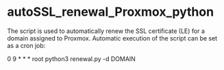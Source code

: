 # autoSSL_renewal_Proxmox_python
The script is used to automatically renew the SSL certificate (LE) for a domain assigned to Proxmox.
Automatic execution of the script can be set as a cron job:
<p> 0 9 * * * root python3 renewal.py -d DOMAIN </p>
